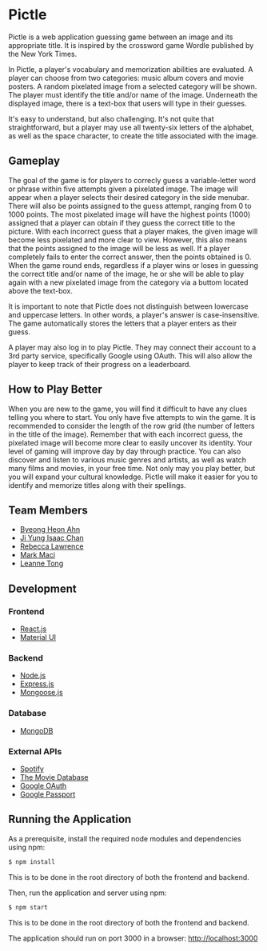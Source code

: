 # Pictle
Pictle is a web application guessing game between an image and its appropriate title. It is inspired by the crossword game Wordle published by the New York Times.

In Pictle, a player's vocabulary and memorization abilities are evaluated. A player can choose from two categories: music album covers and movie posters. A random pixelated image from a selected category will be shown. The player must identify the title and/or name of the image. Underneath the displayed image, there is a text-box that users will type in their guesses.

It's easy to understand, but also challenging. It's not quite that straightforward, but a player may use all twenty-six letters of the alphabet, as well as the space character, to create the title associated with the image. 

## Gameplay
The goal of the game is for players to correcly guess a variable-letter word or phrase within five attempts given a pixelated image. The image will appear when a player selects their desired category in the side menubar. There will also be points assigned to the guess attempt, ranging from 0 to 1000 points. The most pixelated image will have the highest points (1000) assigned that a player can obtain if they guess the correct title to the picture. With each incorrect guess that a player makes, the given image will become less pixelated and more clear to view. However, this also means that the points assigned to the image will be less as well. If a player completely fails to enter the correct answer, then the points obtained is 0. When the game round ends, regardless if a player wins or loses in guessing the correct title and/or name of the image, he or she will be able to play again with a new pixelated image from the category via a buttom located above the text-box.

It is important to note that Pictle does not distinguish between lowercase and uppercase letters. In other words, a player's answer is case-insensitive. The game automatically stores the letters that a player enters as their guess.

A player may also log in to play Pictle. They may connect their account to a 3rd party service, specifically Google using OAuth. This will also allow the player to keep track of their progress on a leaderboard. 

## How to Play Better
When you are new to the game, you will find it difficult to have any clues telling you where to start. You only have five attempts to win the game. It is recommended to consider the length of the row grid (the number of letters in the title of the image). Remember that with each incorrect guess, the pixelated image will become more clear to easily uncover its identity. Your level of gaming will improve day by day through practice. You can also discover and listen to various music genres and artists, as well as watch many films and movies, in your free time. Not only may you play better, but you will expand your cultural knowledge. Pictle will make it easier for you to identify and memorize titles along with their spellings.

## Team Members
* [Byeong Heon Ahn](https://github.com/harrisonahn1129)
* [Ji Yung Isaac Chan](https://github.com/cha0908)
* [Rebecca Lawrence](https://github.com/rlaw01)
* [Mark Maci](https://github.com/markmaci)
* [Leanne Tong](https://github.com/leannert)

## Development

### Frontend
* [React.js](https://reactjs.org)
* [Material UI](https://mui.com)

### Backend
* [Node.js](https://nodejs.org/en/)
* [Express.js](https://expressjs.com/en/guide/routing.html)
* [Mongoose.js](https://mongoosejs.com)

### Database
* [MongoDB](https://www.mongodb.com)

### External APIs
* [Spotify](https://developer.spotify.com/web-api/)
* [The Movie Database](https://www.themoviedb.org/documentation/api)
* [Google OAuth](https://developers.google.com/identity/protocols/oauth2)
* [Google Passport](http://www.passportjs.org/packages/passport-google-oauth20/)

## Running the Application

As a prerequisite, install the required node modules and dependencies using npm:

```bash
$ npm install
```

This is to be done in the root directory of both the frontend and backend.


Then, run the application and server using npm:

```bash
$ npm start
```

This is to be done in the root directory of both the frontend and backend.

The application should run on port 3000 in a browser: [http://localhost:3000](http://localhost:3000)
